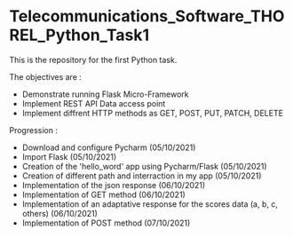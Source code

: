 # Telecommunications_Software_THOREL_Python_Task1
This is the repository for the first Python task.

The objectives are :
- Demonstrate running Flask Micro-Framework
- Implement REST API Data access point 
- Implement diffrent HTTP methods as GET, POST, PUT, PATCH, DELETE

Progression :
- Download and configure Pycharm (05/10/2021)
- Import Flask (05/10/2021)
- Creation of the 'hello_word' app using Pycharm/Flask (05/10/2021)
- Creation of different path and interraction in my app (05/10/2021)
- Implementation of the json response (06/10/2021)
- Implementation of GET method (06/10/2021)
- Implementation of an adaptative response for the scores data (a, b, c, others) (06/10/2021)
- Implementation of POST method (07/10/2021)
